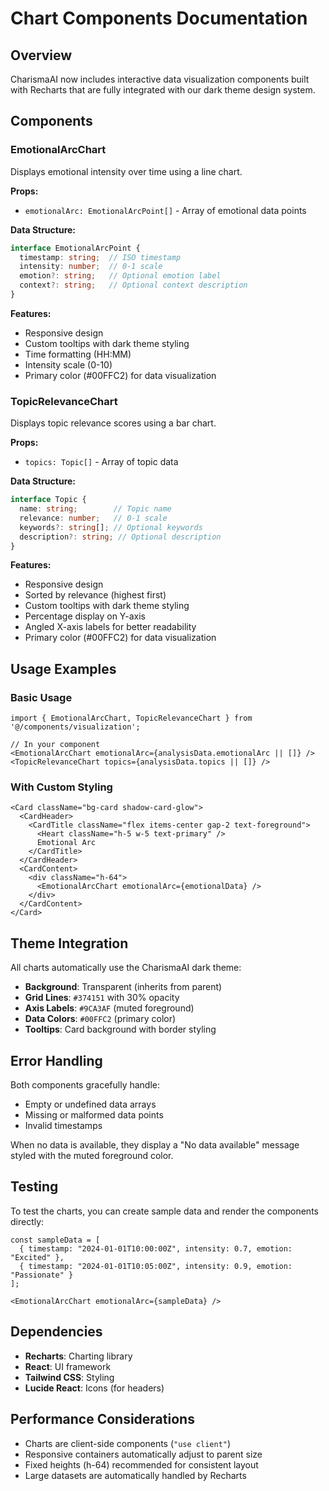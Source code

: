 # Chart Components Documentation

## Overview

CharismaAI now includes interactive data visualization components built with Recharts that are fully integrated with our dark theme design system.

## Components

### EmotionalArcChart

Displays emotional intensity over time using a line chart.

**Props:**
- `emotionalArc: EmotionalArcPoint[]` - Array of emotional data points

**Data Structure:**
```typescript
interface EmotionalArcPoint {
  timestamp: string;  // ISO timestamp
  intensity: number;  // 0-1 scale
  emotion?: string;   // Optional emotion label
  context?: string;   // Optional context description
}
```

**Features:**
- Responsive design
- Custom tooltips with dark theme styling
- Time formatting (HH:MM)
- Intensity scale (0-10)
- Primary color (#00FFC2) for data visualization

### TopicRelevanceChart

Displays topic relevance scores using a bar chart.

**Props:**
- `topics: Topic[]` - Array of topic data

**Data Structure:**
```typescript
interface Topic {
  name: string;        // Topic name
  relevance: number;   // 0-1 scale
  keywords?: string[]; // Optional keywords
  description?: string; // Optional description
}
```

**Features:**
- Responsive design
- Sorted by relevance (highest first)
- Custom tooltips with dark theme styling
- Percentage display on Y-axis
- Angled X-axis labels for better readability
- Primary color (#00FFC2) for data visualization

## Usage Examples

### Basic Usage

```tsx
import { EmotionalArcChart, TopicRelevanceChart } from '@/components/visualization';

// In your component
<EmotionalArcChart emotionalArc={analysisData.emotionalArc || []} />
<TopicRelevanceChart topics={analysisData.topics || []} />
```

### With Custom Styling

```tsx
<Card className="bg-card shadow-card-glow">
  <CardHeader>
    <CardTitle className="flex items-center gap-2 text-foreground">
      <Heart className="h-5 w-5 text-primary" />
      Emotional Arc
    </CardTitle>
  </CardHeader>
  <CardContent>
    <div className="h-64">
      <EmotionalArcChart emotionalArc={emotionalData} />
    </div>
  </CardContent>
</Card>
```

## Theme Integration

All charts automatically use the CharismaAI dark theme:

- **Background**: Transparent (inherits from parent)
- **Grid Lines**: `#374151` with 30% opacity
- **Axis Labels**: `#9CA3AF` (muted foreground)
- **Data Colors**: `#00FFC2` (primary color)
- **Tooltips**: Card background with border styling

## Error Handling

Both components gracefully handle:
- Empty or undefined data arrays
- Missing or malformed data points
- Invalid timestamps

When no data is available, they display a "No data available" message styled with the muted foreground color.

## Testing

To test the charts, you can create sample data and render the components directly:

```tsx
const sampleData = [
  { timestamp: "2024-01-01T10:00:00Z", intensity: 0.7, emotion: "Excited" },
  { timestamp: "2024-01-01T10:05:00Z", intensity: 0.9, emotion: "Passionate" }
];

<EmotionalArcChart emotionalArc={sampleData} />
```

## Dependencies

- **Recharts**: Charting library
- **React**: UI framework
- **Tailwind CSS**: Styling
- **Lucide React**: Icons (for headers)

## Performance Considerations

- Charts are client-side components (`"use client"`)
- Responsive containers automatically adjust to parent size
- Fixed heights (h-64) recommended for consistent layout
- Large datasets are automatically handled by Recharts 